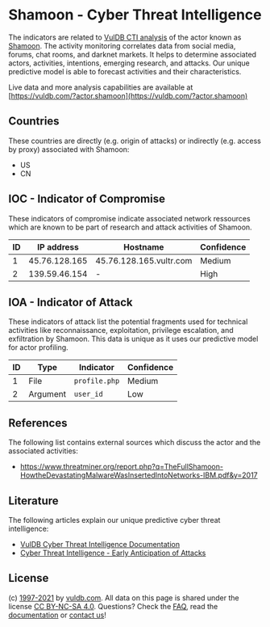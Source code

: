 # Shamoon - Cyber Threat Intelligence

The indicators are related to [VulDB CTI analysis](https://vuldb.com/?doc.cti) of the actor known as [Shamoon](https://vuldb.com/?actor.shamoon). The activity monitoring correlates data from social media, forums, chat rooms, and darknet markets. It helps to determine associated actors, activities, intentions, emerging research, and attacks. Our unique predictive model is able to forecast activities and their characteristics.

Live data and more analysis capabilities are available at [https://vuldb.com/?actor.shamoon](https://vuldb.com/?actor.shamoon)

## Countries

These countries are directly (e.g. origin of attacks) or indirectly (e.g. access by proxy) associated with Shamoon:

* US
* CN

## IOC - Indicator of Compromise

These indicators of compromise indicate associated network ressources which are known to be part of research and attack activities of Shamoon.

ID | IP address | Hostname | Confidence
-- | ---------- | -------- | ----------
1 | 45.76.128.165 | 45.76.128.165.vultr.com | Medium
2 | 139.59.46.154 | - | High

## IOA - Indicator of Attack

These indicators of attack list the potential fragments used for technical activities like reconnaissance, exploitation, privilege escalation, and exfiltration by Shamoon. This data is unique as it uses our predictive model for actor profiling.

ID | Type | Indicator | Confidence
-- | ---- | --------- | ----------
1 | File | `profile.php` | Medium
2 | Argument | `user_id` | Low

## References

The following list contains external sources which discuss the actor and the associated activities:

* https://www.threatminer.org/report.php?q=TheFullShamoon-HowtheDevastatingMalwareWasInsertedIntoNetworks-IBM.pdf&y=2017

## Literature

The following articles explain our unique predictive cyber threat intelligence:

* [VulDB Cyber Threat Intelligence Documentation](https://vuldb.com/?doc.cti)
* [Cyber Threat Intelligence - Early Anticipation of Attacks](https://www.scip.ch/en/?labs.20201022)

## License

(c) [1997-2021](https://vuldb.com/?doc.changelog) by [vuldb.com](https://vuldb.com/?doc.about). All data on this page is shared under the license [CC BY-NC-SA 4.0](https://creativecommons.org/licenses/by-nc-sa/4.0/). Questions? Check the [FAQ](https://vuldb.com/?doc.faq), read the [documentation](https://vuldb.com/?doc) or [contact us](https://vuldb.com/?contact)!
